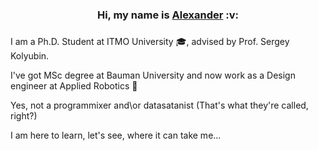 <h3 align="center"> 	Hi, my name is <a href="https://t.me/Livonian_horde" target="_blank">Alexander</a> :v:
<h3 align="center"></h3>

I am  a Ph.D. Student at ITMO University 🎓, advised by Prof. Sergey Kolyubin.

I've got MSc degree at Bauman University and now work as a Design engineer at Applied Robotics :wrench:

Yes, not a programmixer and\or datasatanist (That's what they're called, right?)

I am here to learn, let's see, where it can take me...


